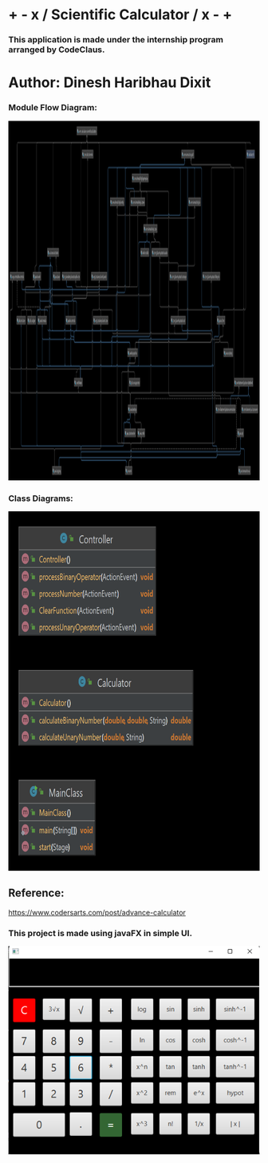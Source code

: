 # + - x / Scientific Calculator / x - +
### This application is made under the internship  program arranged by CodeClaus.

# Author: Dinesh Haribhau Dixit

### Module Flow Diagram:
<img height="720" src="src\main\resources\moduleFlow.png" width="1280"/><br>

### Class Diagrams: 
<img height="720" src="src/main/resources/ScientificCalculator.png" width="1280"/><br>


## Reference:
https://www.codersarts.com/post/advance-calculator                                                         



### This project is made using javaFX in simple UI.
<img src="src/main/resources\scientificCalculatorSS.png"/>



